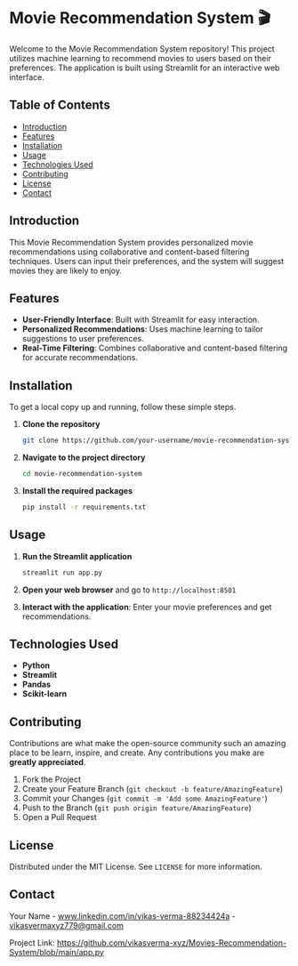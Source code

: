 # Movie Recommendation System 🎬

Welcome to the Movie Recommendation System repository! This project utilizes machine learning to recommend movies to users based on their preferences. The application is built using Streamlit for an interactive web interface.

## Table of Contents
- [Introduction](#introduction)
- [Features](#features)
- [Installation](#installation)
- [Usage](#usage)
- [Technologies Used](#technologies-used)
- [Contributing](#contributing)
- [License](#license)
- [Contact](#contact)

## Introduction
This Movie Recommendation System provides personalized movie recommendations using collaborative and content-based filtering techniques. Users can input their preferences, and the system will suggest movies they are likely to enjoy.

## Features
- **User-Friendly Interface**: Built with Streamlit for easy interaction.
- **Personalized Recommendations**: Uses machine learning to tailor suggestions to user preferences.
- **Real-Time Filtering**: Combines collaborative and content-based filtering for accurate recommendations.

## Installation
To get a local copy up and running, follow these simple steps.

1. **Clone the repository**
   ```sh
   git clone https://github.com/your-username/movie-recommendation-system.git
   ```
2. **Navigate to the project directory**
   ```sh
   cd movie-recommendation-system
   ```
3. **Install the required packages**
   ```sh
   pip install -r requirements.txt
   ```

## Usage
1. **Run the Streamlit application**
   ```sh
   streamlit run app.py
   ```
2. **Open your web browser** and go to `http://localhost:8501`

3. **Interact with the application**: Enter your movie preferences and get recommendations.

## Technologies Used
- **Python**
- **Streamlit**
- **Pandas**
- **Scikit-learn**

## Contributing
Contributions are what make the open-source community such an amazing place to be learn, inspire, and create. Any contributions you make are **greatly appreciated**.

1. Fork the Project
2. Create your Feature Branch (`git checkout -b feature/AmazingFeature`)
3. Commit your Changes (`git commit -m 'Add some AmazingFeature'`)
4. Push to the Branch (`git push origin feature/AmazingFeature`)
5. Open a Pull Request

## License
Distributed under the MIT License. See `LICENSE` for more information.

## Contact
Your Name - www.linkedin.com/in/vikas-verma-88234424a - vikasvermaxyz779@gmail.com

Project Link: https://github.com/vikasverma-xyz/Movies-Recommendation-System/blob/main/app.py
